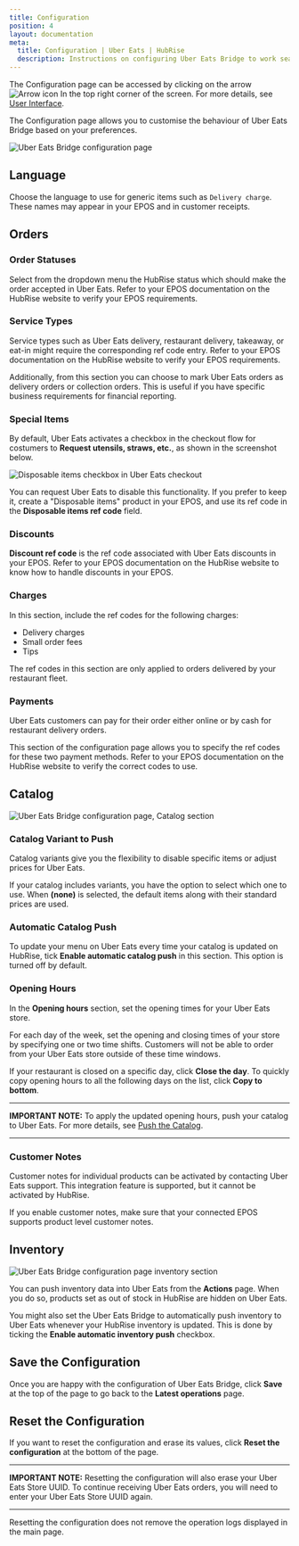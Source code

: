 ```yaml
---
title: Configuration
position: 4
layout: documentation
meta:
  title: Configuration | Uber Eats | HubRise
  description: Instructions on configuring Uber Eats Bridge to work seamlessly with Uber Eats and your EPOS or other apps connected to HubRise. Configuration is simple.
---
```


The Configuration page can be accessed by clicking on the arrow <InlineImage width="20" height="20">![Arrow icon](../images/arrow-icon.jpg)</InlineImage> In the top right corner of the screen. For more details, see [User Interface](/apps/uber-eats/user-interface).

The Configuration page allows you to customise the behaviour of Uber Eats Bridge based on your preferences.

![Uber Eats Bridge configuration page](../images/010-en-2x-configuration-page-cropped.png)

## Language

Choose the language to use for generic items such as `Delivery charge`. These names may appear in your EPOS and in customer receipts.

## Orders

### Order Statuses

Select from the dropdown menu the HubRise status which should make the order accepted in Uber Eats. Refer to your EPOS documentation on the HubRise website to verify your EPOS requirements.

### Service Types

Service types such as Uber Eats delivery, restaurant delivery, takeaway, or eat-in might require the corresponding ref code entry. Refer to your EPOS documentation on the HubRise website to verify your EPOS requirements.

Additionally, from this section you can choose to mark Uber Eats orders as delivery orders or collection orders.
This is useful if you have specific business requirements for financial reporting.

### Special Items

By default, Uber Eats activates a checkbox in the checkout flow for costumers to **Request utensils, straws, etc.**, as shown in the screenshot below.

![Disposable items checkbox in Uber Eats checkout](../images/009-en-disposable-items.png)

You can request Uber Eats to disable this functionality. If you prefer to keep it, create a "Disposable items" product in your EPOS, and use its ref code in the **Disposable items ref code** field.

### Discounts

**Discount ref code** is the ref code associated with Uber Eats discounts in your EPOS. Refer to your EPOS documentation on the HubRise website to know how to handle discounts in your EPOS.

### Charges

In this section, include the ref codes for the following charges:

- Delivery charges
- Small order fees
- Tips

The ref codes in this section are only applied to orders delivered by your restaurant fleet.

### Payments

Uber Eats customers can pay for their order either online or by cash for restaurant delivery orders.

This section of the configuration page allows you to specify the ref codes for these two payment methods. Refer to your EPOS documentation on the HubRise website to verify the correct codes to use.

## Catalog

![Uber Eats Bridge configuration page, Catalog section](../images/011-en-2x-configuration-page-menu.png)

### Catalog Variant to Push

Catalog variants give you the flexibility to disable specific items or adjust prices for Uber Eats.

If your catalog includes variants, you have the option to select which one to use. When **(none)** is selected, the default items along with their standard prices are used.

### Automatic Catalog Push

To update your menu on Uber Eats every time your catalog is updated on HubRise, tick **Enable automatic catalog push** in this section. This option is turned off by default.

### Opening Hours

In the **Opening hours** section, set the opening times for your Uber Eats store.

For each day of the week, set the opening and closing times of your store by specifying one or two time shifts. Customers will not be able to order from your Uber Eats store outside of these time windows.

If your restaurant is closed on a specific day, click **Close the day**.
To quickly copy opening hours to all the following days on the list, click **Copy to bottom**.

---

**IMPORTANT NOTE:** To apply the updated opening hours, push your catalog to Uber Eats. For more details, see [Push the Catalog](/apps/uber-eats/push-catalog).

---

### Customer Notes

Customer notes for individual products can be activated by contacting Uber Eats support. This integration feature is supported, but it cannot be activated by HubRise.

If you enable customer notes, make sure that your connected EPOS supports product level customer notes.

## Inventory

![Uber Eats Bridge configuration page inventory section](../images/023-en-2x-configuration-page-inventory.png)

You can push inventory data into Uber Eats from the **Actions** page. When you do so, products set as out of stock in HubRise are hidden on Uber Eats.

You might also set the Uber Eats Bridge to automatically push inventory to Uber Eats whenever your HubRise inventory is updated. This is done by ticking the **Enable automatic inventory push** checkbox.

## Save the Configuration

Once you are happy with the configuration of Uber Eats Bridge, click **Save** at the top of the page to go back to the **Latest operations** page.

## Reset the Configuration

If you want to reset the configuration and erase its values, click **Reset the configuration** at the bottom of the page.

---

**IMPORTANT NOTE:** Resetting the configuration will also erase your Uber Eats Store UUID. To continue receiving Uber Eats orders, you will need to enter your Uber Eats Store UUID again.

---

Resetting the configuration does not remove the operation logs displayed in the main page.
